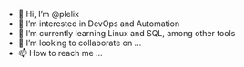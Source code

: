 - 👋 Hi, I’m @plelix
- 👀 I’m interested in DevOps and Automation
- 🌱 I’m currently learning Linux and SQL, among other tools
- 💞️ I’m looking to collaborate on ...
- 📫 How to reach me ...

<!---
plelix/plelix is a ✨ special ✨ repository because its `README.md` (this file) appears on your GitHub profile.
You can click the Preview link to take a look at your changes.
--->
